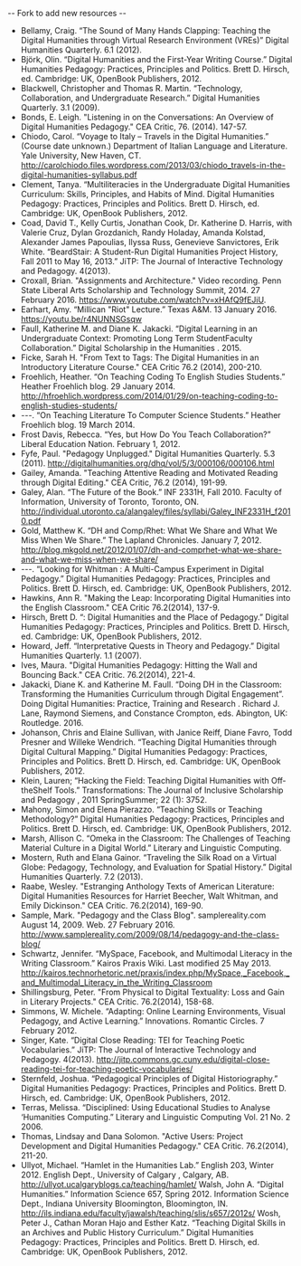 -- Fork to add new resources --

* Bellamy, Craig. “The Sound of Many Hands Clapping: Teaching the Digital Humanities through Virtual Research Environment (VREs)” Digital Humanities Quarterly. 6.1 (2012).
* Björk, Olin. “Digital Humanities and the First-Year Writing Course.” Digital Humanities Pedagogy: Practices, Principles and Politics. Brett D. Hirsch, ed. Cambridge: UK, OpenBook Publishers, 2012.
* Blackwell, Christopher and Thomas R. Martin. “Technology, Collaboration, and Undergraduate Research.” Digital Humanities Quarterly. 3.1 (2009).
* Bonds, E. Leigh. "Listening in on the Conversations: An Overview of Digital Humanities Pedagogy." CEA Critic, 76. (2014). 147-57.
* Chiodo, Carol. “Voyage to Italy – Travels in the Digital Humanities.” (Course date unknown.) Department of Italian Language and Literature. Yale University, New Haven, CT.
<http://carolchiodo.files.wordpress.com/2013/03/chiodo_travels-in-the-digital-humanities-syllabus.pdf>
* Clement, Tanya. “Multiliteracies in the Undergraduate Digital Humanities Curriculum: Skills, Principles, and Habits of Mind. Digital Humanities Pedagogy: Practices, Principles and Politics. Brett D. Hirsch, ed. Cambridge: UK, OpenBook Publishers, 2012.
* Coad, David T., Kelly Curtis, Jonathan Cook, Dr. Katherine D. Harris, with Valerie Cruz, Dylan Grozdanich, Randy Holaday, Amanda Kolstad, Alexander James Papoulias, Ilyssa Russ, Genevieve Sanvictores, Erik White. “BeardStair: A Student-Run Digital Humanities Project History, Fall 2011 to May 16, 2013.” JiTP: The Journal of Interactive Technology and Pedagogy. 4(2013).
* Croxall, Brian. "Assignments and Architecture." Video recording. Penn State Liberal Arts Scholarship and Technology Summit, 2014. 27 February 2016. https://www.youtube.com/watch?v=xHAfQ9fEJiU.
* Earhart, Amy. “Millican "Riot" Lecture.” Texas A&M. 13 January 2016. https://youtu.be/r4NUNNSGsqw
* Faull, Katherine M. and Diane K. Jakacki. “Digital Learning in an Undergraduate Context: Promoting Long Term Student­Faculty Collaboration.” Digital Scholarship in the Humanities . 2015.
* Ficke, Sarah H. "From Text to Tags: The Digital Humanities in an Introductory Literature Course." CEA Critic 76.2 (2014), 200-210.
* Froehlich, Heather. “On Teaching Coding To English Studies Students.” Heather Froehlich blog. 29 January 2014. <http://hfroehlich.wordpress.com/2014/01/29/on-teaching-coding-to-english-studies-students/>
* ---. “On Teaching Literature To Computer Science Students.” Heather Froehlich blog. 19 March 2014.
* Frost Davis, Rebecca. “Yes, but How Do You Teach Collaboration?” Liberal Education Nation. February 1, 2012.
* Fyfe, Paul. "Pedagogy Unplugged." Digital Humanities Quarterly. 5.3 (2011). <http://digitalhumanities.org/dhq/vol/5/3/000106/000106.html>
* Gailey, Amanda. "Teaching Attentive Reading and Motivated Reading through Digital Editing." CEA Critic, 76.2 (2014), 191-99.
* Galey, Alan. “The Future of the Book.” INF 2331H, Fall 2010. Faculty of Information, University of Toronto, Toronto, ON. <http://individual.utoronto.ca/alangaley/files/syllabi/Galey_INF2331H_f2010.pdf>
* Gold, Matthew K. “DH and Comp/Rhet: What We Share and What We Miss When We Share.” The Lapland Chronicles. January 7, 2012. <http://blog.mkgold.net/2012/01/07/dh-and-comprhet-what-we-share-and-what-we-miss-when-we-share/>
* ---. “Looking for Whitman : A Multi-Campus Experiment in Digital Pedagogy.” Digital Humanities Pedagogy: Practices, Principles and Politics. Brett D. Hirsch, ed. Cambridge: UK, OpenBook Publishers, 2012.
* Hawkins, Ann R. "Making the Leap: Incorporating Digital Humanities into the English Classroom." CEA Critic 76.2(2014), 137-9.
* Hirsch, Brett D. “: Digital Humanities and the Place of Pedagogy.” Digital Humanities Pedagogy: Practices, Principles and Politics. Brett D. Hirsch, ed. Cambridge: UK, OpenBook Publishers, 2012.
* Howard, Jeff. “Interpretative Quests in Theory and Pedagogy.” Digital Humanities Quarterly. 1.1 (2007).
* Ives, Maura. "Digital Humanities Pedagogy: Hitting the Wall and Bouncing Back." CEA Critic. 76.2(2014), 221-4.
* Jakacki, Diane K. and Katherine M. Faull. “Doing DH in the Classroom: Transforming the Humanities Curriculum through Digital Engagement”.  Doing Digital Humanities: Practice, Training and Research . Richard J. Lane, Raymond Siemens, and Constance Crompton, eds. Abington, UK: Routledge. 2016.
* Johanson, Chris and Elaine Sullivan, with Janice Reiff, Diane Favro, Todd Presner and Willeke Wendrich. “Teaching Digital Humanities through Digital Cultural Mapping.” Digital Humanities Pedagogy: Practices, Principles and Politics. Brett D. Hirsch, ed. Cambridge: UK, OpenBook Publishers, 2012.
* Klein, Lauren; “Hacking the Field: Teaching Digital Humanities with Off­the­Shelf Tools.” Transformations: The Journal of Inclusive Scholarship and Pedagogy , 2011 Spring­Summer; 22 (1): 37­52.
* Mahony, Simon and Elena Pierazzo. “Teaching Skills or Teaching Methodology?” Digital Humanities Pedagogy: Practices, Principles and Politics. Brett D. Hirsch, ed. Cambridge: UK, OpenBook Publishers, 2012.
* Marsh, Allison C. “Omeka in the Classroom: The Challenges of Teaching Material Culture in a Digital World.” Literary and Linguistic Computing.
* Mostern, Ruth and Elana Gainor. “Traveling the Silk Road on a Virtual Globe: Pedagogy, Technology, and Evaluation for Spatial History.” Digital Humanities Quarterly. 7.2 (2013).
* Raabe, Wesley. "Estranging Anthology Texts of American Literature: Digital Humanities Resources for Harriet Beecher, Walt Whitman, and Emily Dickinson." CEA Critic. 76.2(2014), 169-90.
* Sample, Mark. "Pedagogy and the Class Blog". samplereality.com August 14, 2009. Web. 27 February 2016. http://www.samplereality.com/2009/08/14/pedagogy-and-the-class-blog/
* Schwartz, Jennifer. “MySpace, Facebook, and Multimodal Literacy in the Writing Classroom.” Kairos Praxis Wiki. Last modified 25 May 2013. <http://kairos.technorhetoric.net/praxis/index.php/MySpace,_Facebook,_and_Multimodal_Literacy_in_the_Writing_Classroom>
* Shillingsburg, Peter. "From Physical to Digital Textuality: Loss and Gain in Literary Projects." CEA Critic. 76.2(2014), 158-68.
* Simmons, W. Michele. “Adapting: Online Learning Environments, Visual Pedagogy, and Active Learning.” Innovations. Romantic Circles. 7 February 2012.
* Singer, Kate. “Digital Close Reading: TEI for Teaching Poetic Vocabularies.” JiTP: The Journal of Interactive Technology and Pedagogy. 4(2013). <http://jitp.commons.gc.cuny.edu/digital-close-reading-tei-for-teaching-poetic-vocabularies/>
* Sternfeld, Joshua. “Pedagogical Principles of Digital Historiography.” Digital Humanities Pedagogy: Practices, Principles and Politics. Brett D. Hirsch, ed. Cambridge: UK, OpenBook Publishers, 2012.
* Terras, Melissa. “Disciplined: Using Educational Studies to Analyse ‘Humanities Computing.” Literary and Linguistic Computing Vol. 21 No. 2 2006.
* Thomas, Lindsay and Dana Solomon. "Active Users: Project Development and Digital Humanities Pedagogy." CEA Critic. 76.2(2014), 211-20.
* Ullyot, Michael. “Hamlet in the Humanities Lab.” English 203, Winter 2012. English Dept., University of Calgary , Calgary, AB. <http://ullyot.ucalgaryblogs.ca/teaching/hamlet/>
Walsh, John A. “Digital Humanities.” Information Science 657, Spring 2012. Information Science Dept., Indiana University Bloomington, Bloomington, IN. <http://ils.indiana.edu/faculty/jawalsh/teaching/slis/s657/2012s/>
Wosh, Peter J., Cathan Moran Hajo and Esther Katz. “Teaching Digital Skills in an Archives and Public History Curriculum.” Digital Humanities Pedagogy: Practices, Principles and Politics. Brett D. Hirsch, ed. Cambridge: UK, OpenBook Publishers, 2012.